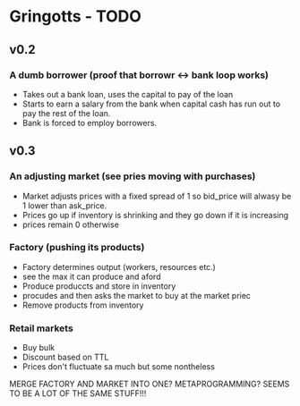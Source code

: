 
# Gringotts - TODO

## v0.2

### A dumb borrower (proof that borrowr <-> bank loop works)

* Takes out a bank loan, uses the capital to pay of the loan
* Starts to earn a salary from the bank when capital cash has run out to pay the rest of the loan.
* Bank is forced to employ borrowers.

## v0.3

### An adjusting market (see pries moving with purchases)

* Market adjusts prices with a fixed spread of 1 so bid_price will alwasy be 1 lower than ask_price.
* Prices go up if inventory is shrinking and they go down if it is increasing
* prices remain 0 otherwise

### Factory (pushing its products)

* Factory determines output (workers, resources etc.)
* see the max it can produce and aford
* Produce produccts and store in inventory
* procudes and then asks the market to buy at the market priec
* Remove products from inventory

### Retail markets

* Buy bulk
* Discount based on TTL
* Prices don't fluctuate sa much but some nontheless

MERGE FACTORY AND MARKET INTO ONE? METAPROGRAMMING? SEEMS TO BE A LOT OF THE SAME STUFF!!!
